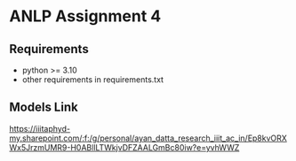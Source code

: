 # ANLP Assignment 4

## Requirements
- python >= 3.10
- other requirements in requirements.txt

## Models Link
https://iiitaphyd-my.sharepoint.com/:f:/g/personal/ayan_datta_research_iiit_ac_in/Ep8kvORXWx5JrzmUMR9-H0ABllLTWkjvDFZAALGmBc80iw?e=yvhWWZ